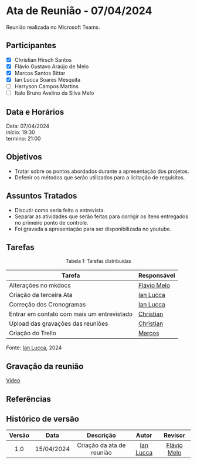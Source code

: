 # Ata de Reunião - 07/04/2024

Reunião realizada no Microsoft Teams.

## Participantes
- [x] Christian Hirsch Santos
- [x] Flávio Gustavo Araújo de Melo
- [x] Marcos Santos Bittar
- [x] Ian Lucca Soares Mesquita
- [ ] Harryson Campos Martins
- [ ] Italo Bruno Avelino da Silva Melo

## Data e Horários

Data: 07/04/2024 \
início: 19:30 \
termino: 21:00

## Objetivos
- Tratar sobre os pontos abordados durante a apresentação dos projetos.
- Defenir os métodos que serão utilizados para a licitação de requisitos.

## Assuntos Tratados
- Discutir como seria feito a entrevista.
- Separar as atividades que serão feitas para corrigir os ítens entregados no primeiro ponto de controle.
- Foi gravada a apresentação para ser disponibilizada no youtube.

## Tarefas
<font size="2"><p style="text-align: center">Tabela 1: Tarefas distribuídas </p></font>

| Tarefa                               | Responsável                                      |
| ------------------------------------ | ------------------------------------------------ |
| Alterações no mkdocs                | [Flávio Melo](https://github.com/flavioovatsug)  |  
| Criação da terceira Ata              | [Ian Lucca](https://github.com/IanLucca12) |
| Correção dos Cronogramas              | [Ian Lucca](https://github.com/IanLucca12) |
| Entrar em contato com mais um entrevistado  | [Christian](https://github.com/crstyhs)          |
| Upload das gravações das reuniões   | [Christian](https://github.com/crstyhs)          |
| Criação do Trello                 | [Marcos](https://github.com/Bittarx)                  |

Fonte: [Ian Lucca](https://github.com/IanLucca12), 2024

## Gravação da reunião
[Video](https://www.youtube.com/watch?v=mM6mq-arqII)

## Referências

## Histórico de versão
| Versão | Data | Descrição | Autor | Revisor |
| :----: | :--: | :-------: | :---: | :-----: |
| 1.0 | 15/04/2024 | Criação da ata de reunião | [Ian Lucca](https://github.com/IanLucca12) | [Flávio Melo](https://github.com/flavioovatsug) |
